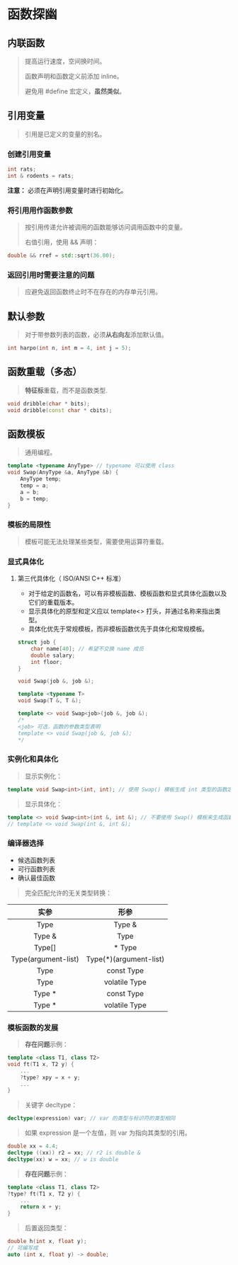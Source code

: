 # 函数探幽

## 内联函数

> 提高运行速度，空间换时间。
>
> 函数声明和函数定义前添加 inline。
>
> 避免用 #define 宏定义，**虽然类似**。

## 引用变量

> 引用是已定义的变量的别名。

### 创建引用变量

```cpp
int rats;
int & rodents = rats;
```

**注意：** 必须在声明引用变量时进行初始化。

### 将引用用作函数参数

> 按引用传递允许被调用的函数能够访问调用函数中的变量。
>
> 右值引用，使用 && 声明：

```cpp
double && rref = std::sqrt(36.00);
```

### 返回引用时需要注意的问题

> 应避免返回函数终止时不在存在的内存单元引用。

## 默认参数

> 对于带参数列表的函数，必须**从右向左**添加默认值。

```cpp
int harpo(int n, int m = 4, int j = 5);
```

## 函数重载（多态）

> **特征标**重载，而不是函数类型.

```cpp
void dribble(char * bits);
void dribble(const char * cbits);
```

## 函数模板

> 通用编程。

```cpp
template <typename AnyType> // typename 可以使用 class
void Swap(AnyType &a, AnyType &b) {
    AnyType temp;
    temp = a;
    a = b;
    b = temp;
}
```

### 模板的局限性

> 模板可能无法处理某些类型，需要使用运算符重载。

### 显式具体化

1. 第三代具体化（ ISO/ANSI C++ 标准）

    - 对于给定的函数名，可以有非模板函数、模板函数和显式具体化函数以及它们的重载版本。
    - 显示具体化的原型和定义应以 template<> 打头，并通过名称来指出类型。
    - 具体化优先于常规模板，而非模板函数优先于具体化和常规模板。

    ```cpp
    struct job {
        char name[40]; // 希望不交换 name 成员
        double salary;
        int floor;
    }

    void Swap(job &, job &);

    template <typename T>
    void Swap(T &, T &);

    template <> void Swap<job>(job &, job &);
    /*
    <job> 可选，函数的参数类型表明
    template <> void Swap(job &, job &);
    */
    ```

### 实例化和具体化

> 显示实例化：

```cpp
template void Swap<int>(int, int); // 使用 Swap() 模板生成 int 类型的函数定义
```

> 显示具体化：

```cpp
template <> void Swap<int>(int &, int &); // 不要使用 Swap() 模板来生成函数定义，而应使用专门为 int 类型显式地定义的函数定义
// template <> void Swap(int &, int &);
```

### 编译器选择

- 候选函数列表
- 可行函数列表
- 确认最佳函数

> 完全匹配允许的无关类型转换：

| 实参 | 形参 |
| :-: | :-: |
| Type | Type & |
| Type & | Type |
| Type[] | * Type |
| Type(argument-list) | Type(*)(argument-list) |
| Type | const Type |
| Type | volatile Type |
| Type * | const Type |
| Type * | volatile Type |

### 模板函数的发展

> **存在问题**示例：

```cpp
template <class T1, class T2>
void ft(T1 x, T2 y) {
    ...
    ?type? xpy = x + y;
    ...
}
```

> 关键字 decltype：

```cpp
decltype(expression) var; // var 的类型与标识符的类型相同
```

> 如果 expression 是一个左值，则 var 为指向其类型的引用。

```cpp
double xx = 4.4;
decltype ((xx)) r2 = xx; // r2 is double &
decltype(xx) w = xx; // w is double
```

> **存在问题**示例：

```cpp
template <class T1, class T2>
?type? ft(T1 x, T2 y) {
    ...
    return x + y;
}
```

> 后置返回类型：

```cpp
double h(int x, float y);
// 可编写成
auto (int x, float y) -> double;
```
